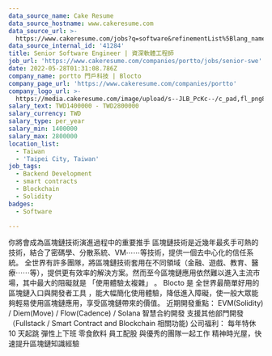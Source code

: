 ```yaml
---
data_source_name: Cake Resume
data_source_hostname: www.cakeresume.com
data_source_url: >-
  https://www.cakeresume.com/jobs?q=software&refinementList%5Blang_name%5D%5B0%5D=English&refinementList%5Bsalary_type%5D=per_year&range%5Bsalary_range%5D%5Bmin%5D=1000000&page=2
data_source_internal_id: '41284'
title: Senior Software Engineer | 資深軟體工程師
job_url: 'https://www.cakeresume.com/companies/portto/jobs/senior-swe'
date: 2022-05-28T01:31:08.786Z
company_name: portto 門戶科技 | Blocto
company_page_url: 'https://www.cakeresume.com/companies/portto'
company_logo_url: >-
  https://media.cakeresume.com/image/upload/s--JLB_PcKc--/c_pad,fl_png8,h_200,w_200/v1671585712/whc1srb2o0bd5asmlqnz.png
salary_text: TWD1400000 - TWD2800000
salary_currency: TWD
salary_type: per_year
salary_min: 1400000
salary_max: 2800000
location_list:
  - Taiwan
  - 'Taipei City, Taiwan'
job_tags:
  - Backend Development
  - smart contracts
  - Blockchain
  - Solidity
badges:
  - Software

---
```


你將會成為區塊鏈技術演進過程中的重要推手 區塊鏈技術是近幾年最炙手可熱的技術，結合了密碼學、分散系統、VM⋯⋯等技術，提供一個去中心化的信任系統。 全世界有許多團隊，將區塊鏈技術套用在不同領域（金融、遊戲、教育、醫療⋯⋯等），提供更有效率的解決方案。然而至今區塊鏈應用依然難以進入主流市場，其中最大的阻礙就是 「使用體驗太複雜」 。 Blocto 是 全世界最簡單好用的區塊鏈入口與開發者工具 ，能大幅簡化使用體驗，降低進入障礙，使一般大眾能夠輕易使用區塊鏈應用，享受區塊鏈帶來的價值。 近期開發重點： EVM(Solidity) / Diem(Move) / Flow(Cadence) / Solana 智慧合約開發 支援其他部門開發（Fullstack / Smart Contract and Blockchain 相關功能) 公司福利： 每年特休 10 天起跳 彈性上下班 零食飲料 員工配股 與優秀的團隊一起工作 精神時光屋，快速提升區塊鏈知識經驗